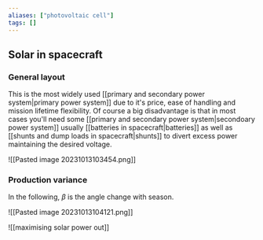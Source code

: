 ```yaml
---
aliases: ["photovoltaic cell"]
tags: []
---
```


## Solar in spacecraft
### General layout
This is the most widely used [[primary and secondary power system|primary power system]] due to it's price, ease of handling and mission lifetime flexibility. Of course a big disadvantage is that in most cases you'll need some [[primary and secondary power system|secondoary power system]] usually [[batteries in spacecraft|batteries]] as well as  [[shunts and dump loads in spacecraft|shunts]]  to divert excess power maintaining the desired voltage.

![[Pasted image 20231013103454.png]]

### Production variance

In the following, $\beta$ is the angle change with season.

![[Pasted image 20231013104121.png]]

![[maximising solar power out]]